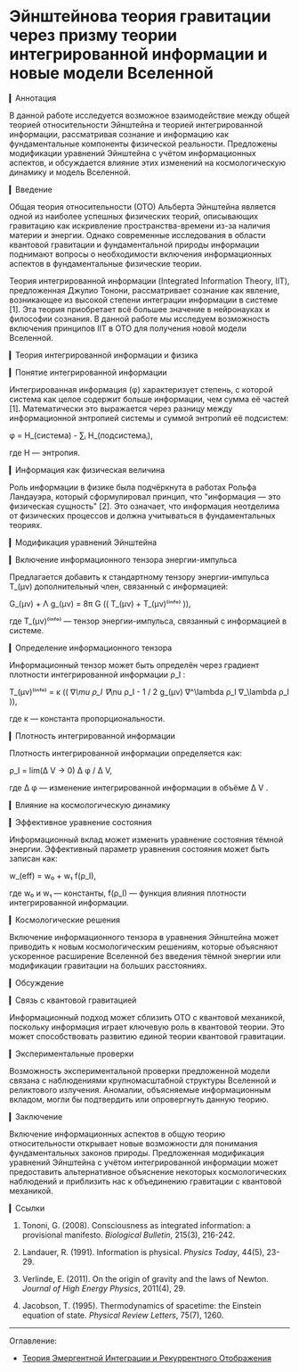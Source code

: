 # Эйнштейнова теория гравитации через призму теории интегрированной информации и новые модели Вселенной

▎Аннотация

В данной работе исследуется возможное взаимодействие между общей теорией относительности Эйнштейна и теорией интегрированной информации, рассматривая сознание и информацию как фундаментальные компоненты физической реальности. Предложены модификации уравнений Эйнштейна с учётом информационных аспектов, и обсуждается влияние этих изменений на космологическую динамику и модель Вселенной.

▎Введение

Общая теория относительности (ОТО) Альберта Эйнштейна является одной из наиболее успешных физических теорий, описывающих гравитацию как искривление пространства-времени из-за наличия материи и энергии. Однако современные исследования в области квантовой гравитации и фундаментальной природы информации поднимают вопросы о необходимости включения информационных аспектов в фундаментальные физические теории.

Теория интегрированной информации (Integrated Information Theory, IIT), предложенная Джулио Тонони, рассматривает сознание как явление, возникающее из высокой степени интеграции информации в системе [1]. Эта теория приобретает всё большее значение в нейронауках и философии сознания. В данной работе мы исследуем возможность включения принципов IIT в ОТО для получения новой модели Вселенной.

▎Теория интегрированной информации и физика

▎Понятие интегрированной информации

Интегрированная информация (φ) характеризует степень, с которой система как целое содержит больше информации, чем сумма её частей [1]. Математически это выражается через разницу между информационной энтропией системы и суммой энтропий её подсистем:

φ = H_(система) - ∑ᵢ H_(подсистемаᵢ),


где  H  — энтропия.

▎Информация как физическая величина

Роль информации в физике была подчёркнута в работах Рольфа Ландауэра, который сформулировал принцип, что "информация — это физическая сущность" [2]. Это означает, что информация неотделима от физических процессов и должна учитываться в фундаментальных теориях.

▎Модификация уравнений Эйнштейна

▎Включение информационного тензора энергии-импульса

Предлагается добавить к стандартному тензору энергии-импульса  T_(μν)  дополнительный член, связанный с информацией:

G_(μν) + Λ g_(μν) = 8π G (( T_(μν) + T_(μν)⁽ⁱⁿᶠᵒ⁾ )),


где  T_(μν)⁽ⁱⁿᶠᵒ⁾  — тензор энергии-импульса, связанный с информацией в системе.

▎Определение информационного тензора

Информационный тензор может быть определён через градиент плотности интегрированной информации  ρ_I :

T_(μν)⁽ⁱⁿᶠᵒ⁾ = κ (( ∇_\mu ρ_I ∇_\nu ρ_I - 1 / 2 g_(μν) ∇^\lambda ρ_I ∇_\lambda ρ_I )),


где  κ  — константа пропорциональности.

▎Плотность интегрированной информации

Плотность интегрированной информации определяется как:

ρ_I = lim(Δ V → 0) Δ φ / Δ V,


где  Δ φ  — изменение интегрированной информации в объёме  Δ V .

▎Влияние на космологическую динамику

▎Эффективное уравнение состояния

Информационный вклад может изменить уравнение состояния тёмной энергии. Эффективный параметр уравнения состояния может быть записан как:

w_(eff) = w₀ + w₁ f(ρ_I),


где  w₀  и  w₁  — константы,  f(ρ_I)  — функция влияния плотности интегрированной информации.

▎Космологические решения

Включение информационного тензора в уравнения Эйнштейна может приводить к новым космологическим решениям, которые объясняют ускоренное расширение Вселенной без введения тёмной энергии или модификации гравитации на больших расстояниях.

▎Обсуждение

▎Связь с квантовой гравитацией

Информационный подход может сблизить ОТО с квантовой механикой, поскольку информация играет ключевую роль в квантовой теории. Это может способствовать развитию единой теории квантовой гравитации.

▎Экспериментальные проверки

Возможность экспериментальной проверки предложенной модели связана с наблюдениями крупномасштабной структуры Вселенной и реликтового излучения. Аномалии, объясняемые информационным вкладом, могли бы подтвердить или опровергнуть данную теорию.

▎Заключение

Включение информационных аспектов в общую теорию относительности открывает новые возможности для понимания фундаментальных законов природы. Предложенная модификация уравнений Эйнштейна с учётом интегрированной информации может предоставить альтернативное объяснение некоторых космологических наблюдений и приблизить нас к объединению гравитации с квантовой механикой.

▎Ссылки

1. Tononi, G. (2008). Consciousness as integrated information: a provisional manifesto. *Biological Bulletin*, 215(3), 216-242.

2. Landauer, R. (1991). Information is physical. *Physics Today*, 44(5), 23-29.

3. Verlinde, E. (2011). On the origin of gravity and the laws of Newton. *Journal of High Energy Physics*, 2011(4), 29.

4. Jacobson, T. (1995). Thermodynamics of spacetime: the Einstein equation of state. *Physical Review Letters*, 75(7), 1260.



---


Оглавление: 

- [Теория Эмергентной Интеграции и Рекуррентного Отображения](/README.md)

